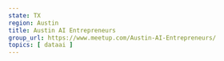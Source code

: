 ```yaml
---
state: TX
region: Austin
title: Austin AI Entrepreneurs
group_url: https://www.meetup.com/Austin-AI-Entrepreneurs/
topics: [ dataai ]
---
```

